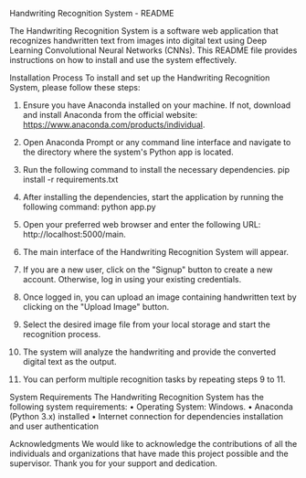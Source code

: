 Handwriting Recognition System - README

The Handwriting Recognition System is a software web application that recognizes handwritten text from images into digital text using Deep Learning Convolutional Neural Networks (CNNs). This README file provides instructions on how to install and use the system effectively.

Installation Process
To install and set up the Handwriting Recognition System, please follow these steps:
1.	Ensure you have Anaconda installed on your machine. If not, download and install Anaconda from the official website: https://www.anaconda.com/products/individual.
2.	Open Anaconda Prompt or any command line interface and navigate to the directory where the system's Python app is located.
3.	Run the following command to install the necessary dependencies.
pip install -r requirements.txt	

4.	After installing the dependencies, start the application by running the following command:
python app.py

5.	Open your preferred web browser and enter the following URL: http://localhost:5000/main.
6.	The main interface of the Handwriting Recognition System will appear.
7.	If you are a new user, click on the "Signup" button to create a new account. Otherwise, log in using your existing credentials.
8.	Once logged in, you can upload an image containing handwritten text by clicking on the "Upload Image" button.
9.	Select the desired image file from your local storage and start the recognition process.
10.	The system will analyze the handwriting and provide the converted digital text as the output.
11.	You can perform multiple recognition tasks by repeating steps 9 to 11.

System Requirements
The Handwriting Recognition System has the following system requirements:
•	Operating System: Windows.
•	Anaconda (Python 3.x) installed
•	Internet connection for dependencies installation and user authentication

Acknowledgments
We would like to acknowledge the contributions of all the individuals and organizations that have made this project possible and the supervisor. Thank you for your support and dedication.

